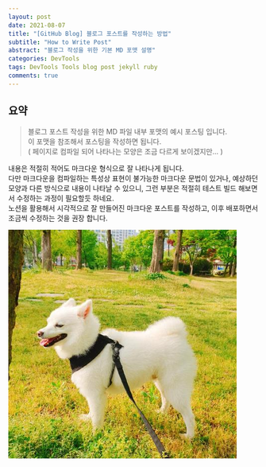 ```yaml
---
layout: post
date: 2021-08-07
title: "[GitHub Blog] 블로그 포스트를 작성하는 방법"
subtitle: "How to Write Post"
abstract: "블로그 작성을 위한 기본 MD 포맷 설명"
categories: DevTools
tags: DevTools Tools blog post jekyll ruby
comments: true
---
```


## 요약
> 블로그 포스트 작성을 위한 MD 파일 내부 포맷의 예시 포스팅 입니다. <br/>
> 이 포맷을 참조해서 포스팅을 작성하면 됩니다. <br/>
> ( 페이지로 컴파일 되어 나타나는 모양은 조금 다르게 보이겠지만... )

내용은 적절히 적어도 마크다운 형식으로 잘 나타나게 됩니다. <br/>
다만 마크다운을 컴파일하는 특성상 표현이 불가능한 마크다운 문법이 있거나, 예상하던 모양과 다른 방식으로 내용이 나타날 수 있으니, 
그런 부분은 적절히 테스트 빌드 해보면서 수정하는 과정이 필요할듯 하네요. <br/>
노션을 활용해서 시각적으로 잘 만들어진 마크다운 포스트를 작성하고, 이후 배포하면서 조금씩 수정하는 것을 권장 합니다.

![mydog](/assets/img/DevTools/2021-08-07-DevTools-how-to-write-post/mydog.jpg)
